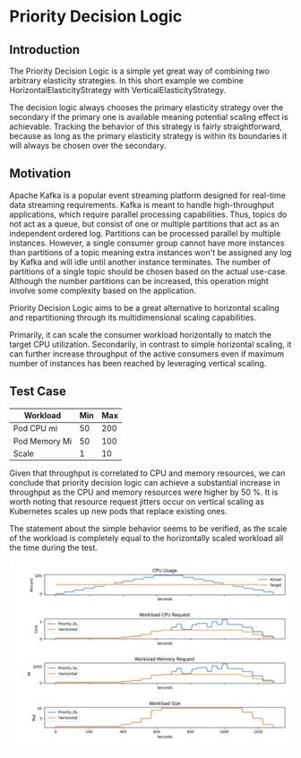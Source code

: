 # Priority Decision Logic

## Introduction

The Priority Decision Logic is a simple yet great way of combining two arbitrary elasticity strategies. In this short example we combine HorizontalElasticityStrategy with VerticalElasticityStrategy.

The decision logic always chooses the primary elasticity strategy over the secondary if the primary one is available meaning potential scaling effect is achievable.
Tracking the behavior of this strategy is fairly straightforward, because as long as the primary elasticity strategy is within its boundaries it will always be chosen over the secondary.


## Motivation

Apache Kafka is a popular event streaming platform designed for real-time data streaming requirements. Kafka is meant to handle high-throughput applications, which require parallel processing capabilities. Thus, topics do not act as a queue, but consist of one or multiple partitions that act as an independent ordered log.
Partitions can be processed parallel by multiple instances. However, a single consumer group cannot have more instances than partitions of a topic meaning extra instances won't be assigned any log by Kafka and will idle until another instance terminates.
The number of partitions of a single topic should be chosen based on the actual use-case. Although the number partitions can be increased, this operation might involve some complexity based on the application.


Priority Decision Logic aims to be a great alternative to horizontal scaling and repartitioning through its multidimensional scaling capabilities.

Primarily, it can scale the consumer workload horizontally to match the target CPU utilization.
Secondarily, in contrast to simple horizontal scaling, it can further increase throughput of the active consumers even if maximum number of instances has been reached by leveraging vertical scaling. 


## Test Case

| Workload      | Min | Max |
|---------------|-----|-----|
| Pod CPU mi    | 50  | 200 |
| Pod Memory Mi | 50  | 100 |
| Scale         | 1   | 10  |

Given that throughput is correlated to CPU and memory resources, we can conclude that priority decision logic can achieve a substantial increase in throughput as the CPU and memory resources were higher by 50 %.
It is worth noting that resource request jitters occur on vertical scaling as Kubernetes scales up new pods that replace existing ones.

The statement about the simple behavior seems to be verified, as the scale of the workload is completely equal to the horizontally scaled workload all the time during the test.

![plot](priority_horizontal.png)

